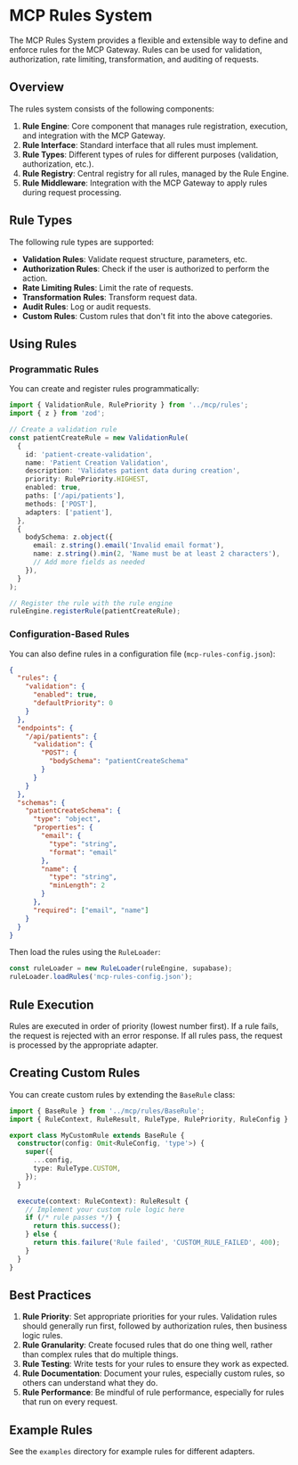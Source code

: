 # MCP Rules System

The MCP Rules System provides a flexible and extensible way to define and enforce rules for the MCP Gateway. Rules can be used for validation, authorization, rate limiting, transformation, and auditing of requests.

## Overview

The rules system consists of the following components:

1. **Rule Engine**: Core component that manages rule registration, execution, and integration with the MCP Gateway.
2. **Rule Interface**: Standard interface that all rules must implement.
3. **Rule Types**: Different types of rules for different purposes (validation, authorization, etc.).
4. **Rule Registry**: Central registry for all rules, managed by the Rule Engine.
5. **Rule Middleware**: Integration with the MCP Gateway to apply rules during request processing.

## Rule Types

The following rule types are supported:

- **Validation Rules**: Validate request structure, parameters, etc.
- **Authorization Rules**: Check if the user is authorized to perform the action.
- **Rate Limiting Rules**: Limit the rate of requests.
- **Transformation Rules**: Transform request data.
- **Audit Rules**: Log or audit requests.
- **Custom Rules**: Custom rules that don't fit into the above categories.

## Using Rules

### Programmatic Rules

You can create and register rules programmatically:

```typescript
import { ValidationRule, RulePriority } from '../mcp/rules';
import { z } from 'zod';

// Create a validation rule
const patientCreateRule = new ValidationRule(
  {
    id: 'patient-create-validation',
    name: 'Patient Creation Validation',
    description: 'Validates patient data during creation',
    priority: RulePriority.HIGHEST,
    enabled: true,
    paths: ['/api/patients'],
    methods: ['POST'],
    adapters: ['patient'],
  },
  {
    bodySchema: z.object({
      email: z.string().email('Invalid email format'),
      name: z.string().min(2, 'Name must be at least 2 characters'),
      // Add more fields as needed
    }),
  }
);

// Register the rule with the rule engine
ruleEngine.registerRule(patientCreateRule);
```

### Configuration-Based Rules

You can also define rules in a configuration file (`mcp-rules-config.json`):

```json
{
  "rules": {
    "validation": {
      "enabled": true,
      "defaultPriority": 0
    }
  },
  "endpoints": {
    "/api/patients": {
      "validation": {
        "POST": {
          "bodySchema": "patientCreateSchema"
        }
      }
    }
  },
  "schemas": {
    "patientCreateSchema": {
      "type": "object",
      "properties": {
        "email": {
          "type": "string",
          "format": "email"
        },
        "name": {
          "type": "string",
          "minLength": 2
        }
      },
      "required": ["email", "name"]
    }
  }
}
```

Then load the rules using the `RuleLoader`:

```typescript
const ruleLoader = new RuleLoader(ruleEngine, supabase);
ruleLoader.loadRules('mcp-rules-config.json');
```

## Rule Execution

Rules are executed in order of priority (lowest number first). If a rule fails, the request is rejected with an error response. If all rules pass, the request is processed by the appropriate adapter.

## Creating Custom Rules

You can create custom rules by extending the `BaseRule` class:

```typescript
import { BaseRule } from '../mcp/rules/BaseRule';
import { RuleContext, RuleResult, RuleType, RulePriority, RuleConfig } from '../mcp/rules/types';

export class MyCustomRule extends BaseRule {
  constructor(config: Omit<RuleConfig, 'type'>) {
    super({
      ...config,
      type: RuleType.CUSTOM,
    });
  }

  execute(context: RuleContext): RuleResult {
    // Implement your custom rule logic here
    if (/* rule passes */) {
      return this.success();
    } else {
      return this.failure('Rule failed', 'CUSTOM_RULE_FAILED', 400);
    }
  }
}
```

## Best Practices

1. **Rule Priority**: Set appropriate priorities for your rules. Validation rules should generally run first, followed by authorization rules, then business logic rules.
2. **Rule Granularity**: Create focused rules that do one thing well, rather than complex rules that do multiple things.
3. **Rule Testing**: Write tests for your rules to ensure they work as expected.
4. **Rule Documentation**: Document your rules, especially custom rules, so others can understand what they do.
5. **Rule Performance**: Be mindful of rule performance, especially for rules that run on every request.

## Example Rules

See the `examples` directory for example rules for different adapters.
